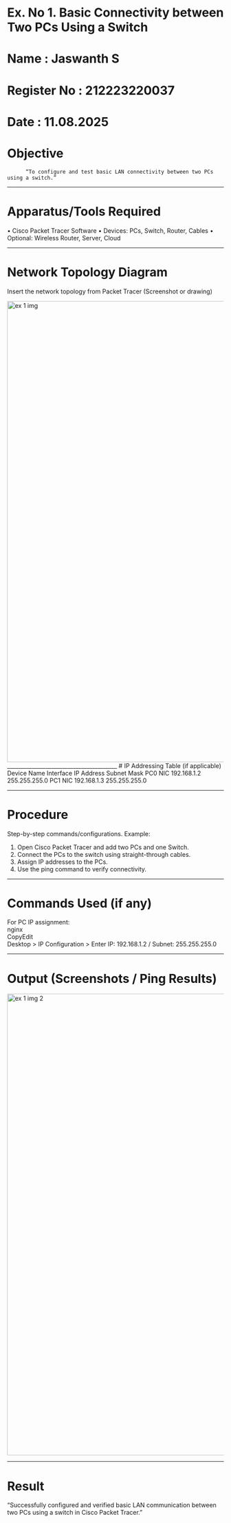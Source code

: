 # Ex. No 1. 	Basic Connectivity between Two PCs Using a Switch
# Name : Jaswanth S
# Register No : 212223220037
# Date : 11.08.2025	

# Objective

          “To configure and test basic LAN connectivity between two PCs using a switch.”
________________________________________
# Apparatus/Tools Required
•	Cisco Packet Tracer Software
•	Devices: PCs, Switch, Router, Cables
•	Optional: Wireless Router, Server, Cloud
________________________________________
# Network Topology Diagram

Insert the network topology from Packet Tracer (Screenshot or drawing)


<img width="1918" height="1071" alt="ex 1 img" src="https://github.com/user-attachments/assets/3768cd17-9538-43af-9f01-e8080dc0215e" />
________________________________________
# IP Addressing Table (if applicable)
Device Name	Interface	IP Address	Subnet Mask
PC0	NIC	192.168.1.2	255.255.255.0
PC1	NIC	192.168.1.3	255.255.255.0

________________________________________
# Procedure
Step-by-step commands/configurations.
Example:
1.	Open Cisco Packet Tracer and add two PCs and one Switch.
2.	Connect the PCs to the switch using straight-through cables.
3.	Assign IP addresses to the PCs.
4.	Use the ping command to verify connectivity.
________________________________________
# Commands Used (if any)

For PC IP assignment:<br>
nginx<br>
CopyEdit<br>
Desktop > IP Configuration > Enter IP: 192.168.1.2 / Subnet: 255.255.255.0<br>

________________________________________
# Output (Screenshots / Ping Results)

<img width="1918" height="1072" alt="ex 1 img 2" src="https://github.com/user-attachments/assets/df74d2a1-7248-475a-84b2-e4477f150aae" />


________________________________________
# Result
“Successfully configured and verified basic LAN communication between two PCs using a switch in Cisco Packet Tracer.”
	
